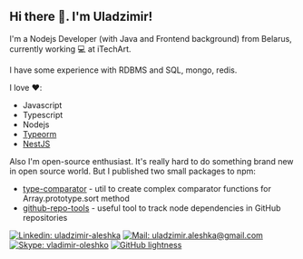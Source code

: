 <h2> Hi there 👋. I'm Uladzimir! </h2>

I'm a Nodejs Developer (with Java and Frontend background) from Belarus, currently working 💻 at iTechArt.

I have some experience with RDBMS and SQL, mongo, redis.

I love :heart::
 * Javascript
 * Typescript
 * Nodejs
 * [Typeorm](https://github.com/typeorm/typeorm)
 * [NestJS](https://github.com/nestjs/nest)

Also I'm open-source enthusiast. It's really hard to do something brand new in open source world. But I published two small packages to npm: 
 * [type-comparator](https://www.npmjs.com/package/type-comparator) - util to create complex comparator functions for Array.prototype.sort method
 * [github-repo-tools](https://www.npmjs.com/package/github-repo-tools) - useful tool to track node dependencies in GitHub repositories

[![Linkedin: uladzimir-aleshka](https://img.shields.io/badge/linkedin-uladzimir--aleshka-blue)](https://www.linkedin.com/in/uladzimir-aleshka/)
[![Mail: uladzimir.aleshka@gmail.com](https://img.shields.io/badge/Mail-uladzimir.aleshka%40gmail.com-red)](mailto:uladzimir.aleshka@gmail.com)
[![Skype: vladimir-oleshko](https://img.shields.io/badge/Skype-vladimir--oleshko-blue)](vladimir-oleshko)
[![GitHub lightness](https://img.shields.io/github/followers/lightness?label=follow&style=social)](https://github.com/lightness)

